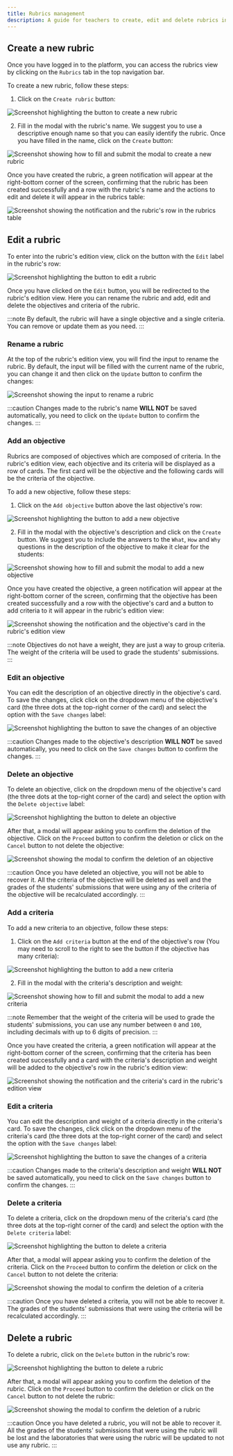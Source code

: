 ```yaml
---
title: Rubrics management
description: A guide for teachers to create, edit and delete rubrics in the Code Labs platform.
---
```


## Create a new rubric

Once you have logged in to the platform, you can access the rubrics view by clicking on the `Rubrics` tab in the top navigation bar.

To create a new rubric, follow these steps:

1. Click on the `Create rubric` button:

![Screenshot highlighting the button to create a new rubric](../../../../assets/teachers/rubrics/create-rubric/1.jpg)

2. Fill in the modal with the rubric's name. We suggest you to use a descriptive enough name so that you can easily identify the rubric. Once you have filled in the name, click on the `Create` button:

![Screenshot showing how to fill and submit the modal to create a new rubric](../../../../assets/teachers/rubrics/create-rubric/2.jpg)

Once you have created the rubric, a green notification will appear at the right-bottom corner of the screen, confirming that the rubric has been created successfully and a row with the rubric's name and the actions to edit and delete it will appear in the rubrics table:

![Screenshot showing the notification and the rubric's row in the rubrics table](../../../../assets/teachers/rubrics/create-rubric/3.jpg)

## Edit a rubric

To enter into the rubric's edition view, click on the button with the `Edit` label in the rubric's row:

![Screenshot highlighting the button to edit a rubric](../../../../assets/teachers/rubrics/edit-rubric/1.jpg)

Once you have clicked on the `Edit` button, you will be redirected to the rubric's edition view. Here you can rename the rubric and add, edit and delete the objectives and criteria of the rubric.

:::note
By default, the rubric will have a single objective and a single criteria. You can remove or update them as you need.
:::

### Rename a rubric

At the top of the rubric's edition view, you will find the input to rename the rubric. By default, the input will be filled with the current name of the rubric, you can change it and then click on the `Update` button to confirm the changes:

![Screenshot showing the input to rename a rubric](../../../../assets/teachers/rubrics/edit-rubric/rename-1.jpg)

:::caution
Changes made to the rubric's name **WILL NOT** be saved automatically, you need to click on the `Update` button to confirm the changes.
:::

### Add an objective

Rubrics are composed of objectives which are composed of criteria. In the rubric's edition view, each objective and its criteria will be displayed as a row of cards. The first card will be the objective and the following cards will be the criteria of the objective.

To add a new objective, follow these steps:

1. Click on the `Add objective` button above the last objective's row:

![Screenshot highlighting the button to add a new objective](../../../../assets/teachers/rubrics/edit-rubric/add-objective-1.jpg)

2. Fill in the modal with the objective's description and click on the `Create` button. We suggest you to include the answers to the `What`, `How` and `Why` questions in the description of the objective to make it clear for the students:

![Screenshot showing how to fill and submit the modal to add a new objective](../../../../assets/teachers/rubrics/edit-rubric/add-objective-2.jpg)

Once you have created the objective, a green notification will appear at the right-bottom corner of the screen, confirming that the objective has been created successfully and a row with the objective's card and a button to add criteria to it will appear in the rubric's edition view:

![Screenshot showing the notification and the objective's card in the rubric's edition view](../../../../assets/teachers/rubrics/edit-rubric/add-objective-3.jpg)

:::note
Objectives do not have a weight, they are just a way to group criteria. The weight of the criteria will be used to grade the students' submissions.
:::

### Edit an objective

You can edit the description of an objective directly in the objective's card. To save the changes, click click on the dropdown menu of the objective's card (the three dots at the top-right corner of the card) and select the option with the `Save changes` label:

![Screenshot highlighting the button to save the changes of an objective](../../../../assets/teachers/rubrics/edit-rubric/edit-objective-1.jpg)

:::caution
Changes made to the objective's description **WILL NOT** be saved automatically, you need to click on the `Save changes` button to confirm the changes.
:::

### Delete an objective

To delete an objective, click on the dropdown menu of the objective's card (the three dots at the top-right corner of the card) and select the option with the `Delete objective` label:

![Screenshot highlighting the button to delete an objective](../../../../assets/teachers/rubrics/edit-rubric/delete-objective-1.jpg)

After that, a modal will appear asking you to confirm the deletion of the objective. Click on the `Proceed` button to confirm the deletion or click on the `Cancel` button to not delete the objective:

![Screenshot showing the modal to confirm the deletion of an objective](../../../../assets/teachers/rubrics/edit-rubric/delete-objective-2.jpg)

:::caution
Once you have deleted an objective, you will not be able to recover it. All the criteria of the objective will be deleted as well and the grades of the students' submissions that were using any of the criteria of the objective will be recalculated accordingly.
:::

### Add a criteria

To add a new criteria to an objective, follow these steps:

1. Click on the `Add criteria` button at the end of the objective's row (You may need to scroll to the right to see the button if the objective has many criteria):

![Screenshot highlighting the button to add a new criteria](../../../../assets/teachers/rubrics/edit-rubric/add-criteria-1.jpg)

2. Fill in the modal with the criteria's description and weight:

![Screenshot showing how to fill and submit the modal to add a new criteria](../../../../assets/teachers/rubrics/edit-rubric/add-criteria-2.jpg)

:::note
Remember that the weight of the criteria will be used to grade the students' submissions, you can use any number between `0` and `100`, including decimals with up to 6 digits of precision.
:::

Once you have created the criteria, a green notification will appear at the right-bottom corner of the screen, confirming that the criteria has been created successfully and a card with the criteria's description and weight will be added to the objective's row in the rubric's edition view:

![Screenshot showing the notification and the criteria's card in the rubric's edition view](../../../../assets/teachers/rubrics/edit-rubric/add-criteria-3.jpg)

### Edit a criteria

You can edit the description and weight of a criteria directly in the criteria's card. To save the changes, click click on the dropdown menu of the criteria's card (the three dots at the top-right corner of the card) and select the option with the `Save changes` label:

![Screenshot highlighting the button to save the changes of a criteria](../../../../assets/teachers/rubrics/edit-rubric/edit-criteria-1.jpg)

:::caution
Changes made to the criteria's description and weight **WILL NOT** be saved automatically, you need to click on the `Save changes` button to confirm the changes.
:::

### Delete a criteria

To delete a criteria, click on the dropdown menu of the criteria's card (the three dots at the top-right corner of the card) and select the option with the `Delete criteria` label:

![Screenshot highlighting the button to delete a criteria](../../../../assets/teachers/rubrics/edit-rubric/delete-criteria-1.jpg)

After that, a modal will appear asking you to confirm the deletion of the criteria. Click on the `Proceed` button to confirm the deletion or click on the `Cancel` button to not delete the criteria:

![Screenshot showing the modal to confirm the deletion of a criteria](../../../../assets/teachers/rubrics/edit-rubric/delete-criteria-2.jpg)

:::caution
Once you have deleted a criteria, you will not be able to recover it. The grades of the students' submissions that were using the criteria will be recalculated accordingly.
:::

## Delete a rubric

To delete a rubric, click on the `Delete` button in the rubric's row:

![Screenshot highlighting the button to delete a rubric](../../../../assets/teachers/rubrics/delete-rubric/1.jpg)

After that, a modal will appear asking you to confirm the deletion of the rubric. Click on the `Proceed` button to confirm the deletion or click on the `Cancel` button to not delete the rubric:

![Screenshot showing the modal to confirm the deletion of a rubric](../../../../assets/teachers/rubrics/delete-rubric/2.jpg)

:::caution
Once you have deleted a rubric, you will not be able to recover it. All the grades of the students' submissions that were using the rubric will be lost and the laboratories that were using the rubric will be updated to not use any rubric.
:::
